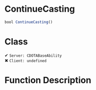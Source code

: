 # ContinueCasting
```js	
bool ContinueCasting()
```
# Class
✔ `Server: CDOTABaseAbility`  
✖ `Client: undefined`  

# Function Description

